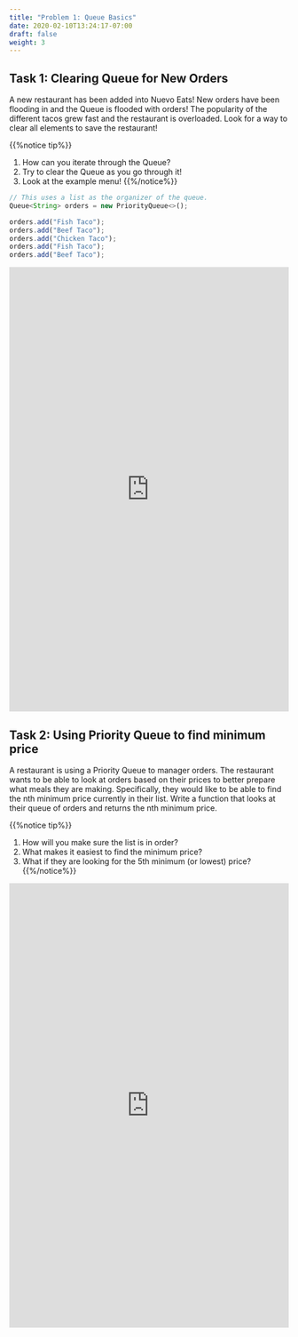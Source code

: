 ```yaml
---
title: "Problem 1: Queue Basics"
date: 2020-02-10T13:24:17-07:00
draft: false
weight: 3
--- 
```

<!--<link rel="stylesheet" href="../../style.css">-->

## Task 1: Clearing Queue for New Orders

A new restaurant has been added into Nuevo Eats! New orders have been flooding in and the Queue is flooded with orders! The popularity of the different tacos grew fast and the restaurant is overloaded. Look for a way to clear all elements to save the restaurant!

{{%notice tip%}}
1. How can you iterate through the Queue?
2. Try to clear the Queue as you go through it!
3. Look at the example menu!
{{%/notice%}}

```js javascript
// This uses a list as the organizer of the queue.
Queue<String> orders = new PriorityQueue<>();

orders.add("Fish Taco");
orders.add("Beef Taco");
orders.add("Chicken Taco");
orders.add("Fish Taco");
orders.add("Beef Taco");
```

<iframe height="800px" width="100%" src="https://replit.com/@nuevofoundation/Clear?lite=true" scrolling="no" frameborder="no" allowtransparency="true" allowfullscreen="true" sandbox="allow-forms allow-pointer-lock allow-popups allow-same-origin allow-scripts allow-modals"></iframe>

## Task 2: Using Priority Queue to find minimum price

A restaurant is using a Priority Queue to manager orders. The restaurant wants to be able to look at orders based on their prices to better prepare what meals they are making. Specifically, they would like to be able to find the nth minimum price currently in their list. Write a function that looks at their queue of orders and returns the nth minimum price.

{{%notice tip%}}
1. How will you make sure the list is in order?
2. What makes it easiest to find the minimum price?
3. What if they are looking for the 5th minimum (or lowest) price?
{{%/notice%}}

<iframe height="800px" width="100%" src="https://replit.com/@nuevofoundation/Min?lite=true" scrolling="no" frameborder="no" allowtransparency="true" allowfullscreen="true" sandbox="allow-forms allow-pointer-lock allow-popups allow-same-origin allow-scripts allow-modals"></iframe>